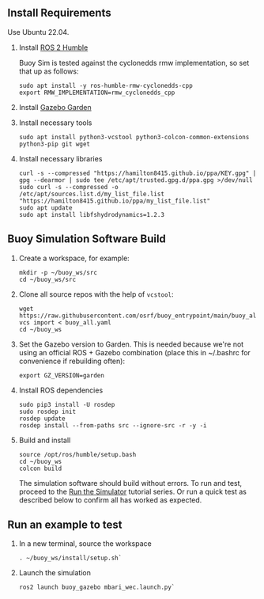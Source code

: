 ## Install Requirements
Use Ubuntu 22.04.

1. Install [ROS 2 Humble](https://docs.ros.org/en/humble/index.html)

    Buoy Sim is tested against the cyclonedds rmw implementation, so set that up as follows:
    ```
    sudo apt install -y ros-humble-rmw-cyclonedds-cpp
    export RMW_IMPLEMENTATION=rmw_cyclonedds_cpp
    ```
1. Install [Gazebo Garden](https://gazebosim.org/docs/garden)


1. Install necessary tools

    ```
    sudo apt install python3-vcstool python3-colcon-common-extensions python3-pip git wget
    ```

1. Install necessary libraries

    ```
    curl -s --compressed "https://hamilton8415.github.io/ppa/KEY.gpg" | gpg --dearmor | sudo tee /etc/apt/trusted.gpg.d/ppa.gpg >/dev/null
    sudo curl -s --compressed -o /etc/apt/sources.list.d/my_list_file.list "https://hamilton8415.github.io/ppa/my_list_file.list"
    sudo apt update
    sudo apt install libfshydrodynamics=1.2.3
    ```


## Buoy Simulation Software Build

1. Create a workspace, for example:

    ```
    mkdir -p ~/buoy_ws/src
    cd ~/buoy_ws/src
    ```

1. Clone all source repos with the help of `vcstool`:

    ```
    wget https://raw.githubusercontent.com/osrf/buoy_entrypoint/main/buoy_all.yaml
    vcs import < buoy_all.yaml
    cd ~/buoy_ws
    ```

1. Set the Gazebo version to Garden. This is needed because we're not using an
   official ROS + Gazebo combination (place this in ~/.bashrc for convenience if rebuilding often):

    ```
    export GZ_VERSION=garden
    ```

1. Install ROS dependencies

    ```
    sudo pip3 install -U rosdep
    sudo rosdep init
    rosdep update
    rosdep install --from-paths src --ignore-src -r -y -i
    ```

1. Build and install

    ```
    source /opt/ros/humble/setup.bash
    cd ~/buoy_ws
    colcon build
    ```

   The simulation software should build without errors.  To run and test, proceed to the [Run the Simulator](../../../tutorials/#running-the-simulator) tutorial series.  Or run a quick test as described below to confirm all has worked as expected.

## Run an example to test

1. In a new terminal, source the workspace

    ```
    . ~/buoy_ws/install/setup.sh`
    ```

1. Launch the simulation

    ```
    ros2 launch buoy_gazebo mbari_wec.launch.py`
    ```


